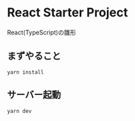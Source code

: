 # React Starter Project

React(TypeScript)の雛形

## まずやること

```
yarn install
```

## サーバー起動

```
yarn dev
```
